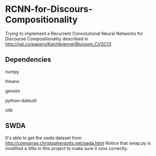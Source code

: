 # RCNN-for-Discours-Compositionality
Trying to implement a Recurrent Convolutional Neural Networks for Discourse Compositionality described in http://nal.co/papers/KalchbrennerBlunsom_CVSC13

## Dependencies
numpy

theano

gensim

python-dateutil

nltk

## SWDA
It's able to get the swda dataset from http://compprag.christopherpotts.net/swda.html
Notice that swap.py is modified a little in this project to make sure it runs correctly.


